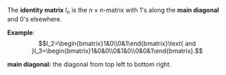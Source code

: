 The **identity matrix** $I_n$ is the $n\times n$-matrix with $1$'s along the **main diagonal** and $0$'s elsewhere.

**Example**: $$I_2=\begin{bmatrix}1&0\\0&1\end{bmatrix}\text{ and }I_3=\begin{bmatrix}1&0&0\\0&1&0\\0&0&1\end{bmatrix}.$$

**main diagonal:** the diagonal from top left to bottom right.